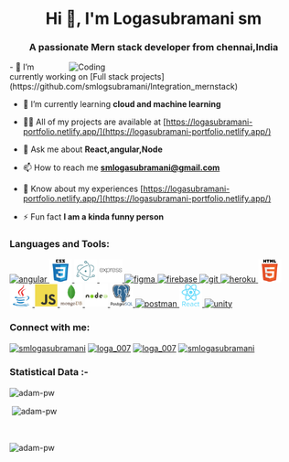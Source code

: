 
<h1 align="center">Hi 👋, I'm Logasubramani sm</h1>
<h3 align="center">A passionate Mern stack developer from chennai,India</h3>

<img align="right" alt="Coding" width="400" src="https://cdn.dribbble.com/users/1162077/screenshots/3848914/programmer.gif">
- 🔭 I’m currently working on [Full stack projects](https://github.com/smlogsubramani/Integration_mernstack)

- 🌱 I’m currently learning **cloud and machine learning**

- 👨‍💻 All of my projects are available at [https://logasubramani-portfolio.netlify.app/](https://logasubramani-portfolio.netlify.app/)

- 💬 Ask me about **React,angular,Node**

- 📫 How to reach me **smlogasubramani@gmail.com**

- 📄 Know about my experiences [https://logasubramani-portfolio.netlify.app/](https://logasubramani-portfolio.netlify.app/)

- ⚡ Fun fact **I am a kinda funny person**

<h3 align="left">Languages and Tools:</h3>
<p align="left"> <a href="https://angular.io" target="_blank" rel="noreferrer"> <img src="https://angular.io/assets/images/logos/angular/angular.svg" alt="angular" width="40" height="40"/> </a> <a href="https://www.w3schools.com/css/" target="_blank" rel="noreferrer"> <img src="https://raw.githubusercontent.com/devicons/devicon/master/icons/css3/css3-original-wordmark.svg" alt="css3" width="40" height="40"/> </a> <a href="https://www.electronjs.org" target="_blank" rel="noreferrer"> <img src="https://raw.githubusercontent.com/devicons/devicon/master/icons/electron/electron-original.svg" alt="electron" width="40" height="40"/> </a> <a href="https://expressjs.com" target="_blank" rel="noreferrer"> <img src="https://raw.githubusercontent.com/devicons/devicon/master/icons/express/express-original-wordmark.svg" alt="express" width="40" height="40"/> </a> <a href="https://www.figma.com/" target="_blank" rel="noreferrer"> <img src="https://www.vectorlogo.zone/logos/figma/figma-icon.svg" alt="figma" width="40" height="40"/> </a> <a href="https://firebase.google.com/" target="_blank" rel="noreferrer"> <img src="https://www.vectorlogo.zone/logos/firebase/firebase-icon.svg" alt="firebase" width="40" height="40"/> </a> <a href="https://git-scm.com/" target="_blank" rel="noreferrer"> <img src="https://www.vectorlogo.zone/logos/git-scm/git-scm-icon.svg" alt="git" width="40" height="40"/> </a> <a href="https://heroku.com" target="_blank" rel="noreferrer"> <img src="https://www.vectorlogo.zone/logos/heroku/heroku-icon.svg" alt="heroku" width="40" height="40"/> </a> <a href="https://www.w3.org/html/" target="_blank" rel="noreferrer"> <img src="https://raw.githubusercontent.com/devicons/devicon/master/icons/html5/html5-original-wordmark.svg" alt="html5" width="40" height="40"/> </a> <a href="https://www.java.com" target="_blank" rel="noreferrer"> <img src="https://raw.githubusercontent.com/devicons/devicon/master/icons/java/java-original.svg" alt="java" width="40" height="40"/> </a> <a href="https://developer.mozilla.org/en-US/docs/Web/JavaScript" target="_blank" rel="noreferrer"> <img src="https://raw.githubusercontent.com/devicons/devicon/master/icons/javascript/javascript-original.svg" alt="javascript" width="40" height="40"/> </a> <a href="https://www.mongodb.com/" target="_blank" rel="noreferrer"> <img src="https://raw.githubusercontent.com/devicons/devicon/master/icons/mongodb/mongodb-original-wordmark.svg" alt="mongodb" width="40" height="40"/> </a> <a href="https://nodejs.org" target="_blank" rel="noreferrer"> <img src="https://raw.githubusercontent.com/devicons/devicon/master/icons/nodejs/nodejs-original-wordmark.svg" alt="nodejs" width="40" height="40"/> </a> <a href="https://www.postgresql.org" target="_blank" rel="noreferrer"> <img src="https://raw.githubusercontent.com/devicons/devicon/master/icons/postgresql/postgresql-original-wordmark.svg" alt="postgresql" width="40" height="40"/> </a> <a href="https://postman.com" target="_blank" rel="noreferrer"> <img src="https://www.vectorlogo.zone/logos/getpostman/getpostman-icon.svg" alt="postman" width="40" height="40"/> </a> <a href="https://reactjs.org/" target="_blank" rel="noreferrer"> <img src="https://raw.githubusercontent.com/devicons/devicon/master/icons/react/react-original-wordmark.svg" alt="react" width="40" height="40"/> </a> <a href="https://unity.com/" target="_blank" rel="noreferrer"> <img src="https://www.vectorlogo.zone/logos/unity3d/unity3d-icon.svg" alt="unity" width="40" height="40"/> </a> </p>

<h3 align="left">Connect with me:</h3>
<p align="left">
<a href="https://linkedin.com/in/smlogasubramani" target="blank"><img align="center" src="https://raw.githubusercontent.com/rahuldkjain/github-profile-readme-generator/master/src/images/icons/Social/linked-in-alt.svg" alt="smlogasubramani" height="30" width="40" /></a>
<a href="https://instagram.com/loga_007" target="blank"><img align="center" src="https://raw.githubusercontent.com/rahuldkjain/github-profile-readme-generator/master/src/images/icons/Social/instagram.svg" alt="loga_007" height="30" width="40" /></a>
<a href="https://www.codechef.com/users/loga_007" target="blank"><img align="center" src="https://cdn.jsdelivr.net/npm/simple-icons@3.1.0/icons/codechef.svg" alt="loga_007" height="30" width="40" /></a>
<a href="https://www.hackerrank.com/smlogasubramani" target="blank"><img align="center" src="https://raw.githubusercontent.com/rahuldkjain/github-profile-readme-generator/master/src/images/icons/Social/hackerrank.svg" alt="smlogasubramani" height="30" width="40" /></a>
</p>


<!-- [![Anurag's GitHub stats](https://github-readme-stats.vercel.app/api?username=smlogsubramani)](https://github.com/anuraghazra/github-readme-stats)

[![Top Langs](https://github-readme-stats.vercel.app/api/top-langs/?username=smlogsubramani&layout=pie)](https://github.com/anuraghazra/github-readme-stats)
 -->


<!-- <table>
  <tr>
    <td valign="top" width="50%">
      <img src="https://github-readme-stats.vercel.app/api?username=smlogsubramani&show_icons=true&theme=default" />
    </td>
    <td valign="top" width="50%">
      <img src="https://github-readme-stats.vercel.app/api/top-langs/?username=smlogsubramani&layout=compact&theme=default" />
    </td>
  </tr>
</table> -->

<!--<p align="center">
  <img src="https://github-readme-stats.vercel.app/api?username=smlogsubramani&show_icons=true&theme=default" width="48%" />
  <img src="https://github-readme-stats.vercel.app/api/top-langs/?username=smlogsubramani&&layout=donut" width="33%" />
</p> -->


<h3>Statistical Data :-</h3>
<p><img align="center"
    src="https://github-readme-stats.vercel.app/api/top-langs?username=smlogsubramani&show_icons=true&locale=en&bg_color=0d1117&text_color=ffffff&layout=compact"
    alt="adam-pw" 
    bg_color=#808080/></p>


<p>&nbsp;<img align="center" src="https://github-readme-stats.vercel.app/api?username=smlogsubramani&show_icons=true&locale=en&bg_color=0d1117&text_color=ffffff&repo=convoychat"
    alt="adam-pw" /></p>

<br>

<p><img align="center" src="https://github-readme-streak-stats.herokuapp.com/?user=smlogsubramani&theme=dark&background=0d1117&date_format=M%20j%5B%2C%20Y%5D" alt="adam-pw" /></p>
      
<p align="left"> <a href="https://twitter.com/" target="blank"><img
      src="https://img.shields.io/twitter/follow/?logo=twitter&style=for-the-badge" alt="" /></a> </p>




<!-- <p><img align="left" src="https://github-readme-stats.vercel.app/api/top-langs?username=smlogasubramani&show_icons=true&locale=en&layout=compact" alt="smlogasubramani" /></p>

<p>&nbsp;<img align="center" src="https://github-readme-stats.vercel.app/api?username=smlogasubramani&show_icons=true&locale=en" alt="smlogasubramani" /></p> -->

<!-- <p><img align="center" src="https://github-readme-streak-stats.herokuapp.com/?user=smlogasubramani&" alt="smlogasubramani" /></p> -->
